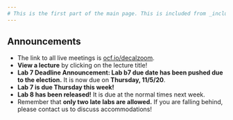 ```yaml
---
# This is the first part of the main page. This is included from _includes/announcements.html.
---
```

## Announcements

 - The link to all live meetings is [ocf.io/decalzoom](https://ocf.io/decalzoom).
 - **View a lecture** by clicking on the lecture title!
 - **Lab 7 Deadline Announcement: Lab b7 due date has been pushed due to the election.** It is now due on **Thursday, 11/5/20**. 
 - **Lab 7 is due Thursday this week!**
 - **Lab 8 has been released!** It is due at the normal times next week.
 - Remember that **only two late labs are allowed.** If you are falling behind, please contact us to discuss accommodations!


<!-- - The link to all live meetings is [ocf.io/decalzoom](https://ocf.io/decalzoom).
 - **View a lecture** by clicking on the lecture title!
 - **Lab 7 Deadline Announcement: Lab b7 due date has been pushed due to the election.** It is now due on **Thursday, 11/5/20**. 
 - **Lab 6 is due this week!** (Tuesday for Beginner track, Thursday for Advanced track)
 - **Important lab a6 Updates:** We had to fix some issues in the "this is fine" problem. Since we didn't push the changes until now, we're making 3 out of the 6 scripts optional for that problem.
 - Remember that **only two late labs are allowed.** If you are falling behind, please contact us to discuss accommodations!  -->

<!-- 2020-10-05, 13, 20 - The link to all live meetings is [ocf.io/decalzoom](https://ocf.io/decalzoom).
 - **View a lecture** by clicking on the lecture title!
 - **Lab 3 is due this week!** (Tuesday for Beginner track, Thursday for Advanced track)
 - Remember that **only two late labs are allowed.** If you are falling behind, please contact us to discuss accommodations!
 - **Lab 4 is released!** Lab 4 will be due next week. -->

<!-- 2020-09-29 - **The link to all live meetings is [ocf.io/decalzoom](https://ocf.io/decalzoom).**
 - **View a lecture** by clicking on the lecture title!
 - If you missed the Advanced Track guest lecture, the recording is now available!
 - **Lab 2 is due this week!** (Tuesday for Beginner track, Thursday for Advanced track)
 - Remember that **only two late labs are allowed.** If you are falling behind, please contact us to discuss accommodations!
 - **Lab 3 is released!** Lab 3 will be due next week.
 - **Student VM's have been provisioned.** Email us if you are enrolled and didn't get one yet! -->

<!-- 2020-09-22
 - **Lecture a2 will be delivered live.** Please join the live session Thursday 8pm; there will be no prerecorded video this week for the Advanced track.
 - **Lab 1 is due this week!** (Tuesday for Beginner track, Thursday for Advanced track)
 - **Lab 2 is released!** Lab 2 will be due next week. -->

<!-- 2020-09-15
 - **The link to all live meetings is [ocf.io/decalzoom](https://ocf.io/decalzoom).**
 - **Classes begin this week!** 8-9pm on Tuesdays for the Beginner track, 8-9pm on Thursdays for the Advanced track.
 - **Lab 1 is released!** Lab 1 will be due next week.
 - **View a lecture** by clicking on the lecture title! -->
 
<!-- 2020-09-08
 - **The link to all live meetings (including the infosession) is [ocf.io/decalzoom](https://ocf.io/decalzoom).**
 - **Join us for an infosession!** We're holding two identical sessions at 8pm on Tuesday and Thursday, 9/8 and 9/10.
 - **[Lab 0](https://docs.google.com/forms/d/1lFVW7TQ0414qH15bRbeuwxYWXIw8lOxLL9n_hnwIBgA/) is due on Saturday, 9/12 at 11:59pm.** -->